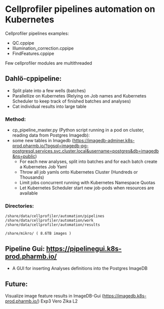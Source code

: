 # Cellprofiler pipelines automation on Kubernetes

Cellprofiler pipelines examples:

- QC.cppipe
- Illumination_correction.cppipe
- FindFeatures.cppipe

Few cellprofiler modules are multithreaded

## Dahlö-cppipeline:

- Split plate into a few wells (batches)
- Parallellize on Kubernetes (Relying on Job names and Kubernetes Scheduler to keep track of finished batches and analyses)
- Cat individual results into large table

### Method:

- cp_pipeline_master.py (Python script running in a pod on cluster, reading data from Postgres Imagedb):
- some new tables in Imagedb (https://imagedb-adminer.k8s-prod.pharmb.io/?pgsql=imagedb-pg-postgresql.services.svc.cluster.local&username=postgres&db=imagedb&ns=public)
  - For each new analyses, split into batches and for each batch create a Kubernetes Job Yaml
  - Throw all job yamls onto Kubernetes Cluster (Hundreds or Thousands)
  - Limit jobs concurrent running with Kubernetes Namespace Quotas
  - Let Kubernetes Scheduler start new job-pods when resources are available
 
### Directories:
```
/share/data/cellprofiler/automation/pipelines
/share/data/cellprofiler/automation/work
/share/data/cellprofiler/automation/results

/share/mikro/ ( 8.6TB images )
```

## Pipeline Gui: https://pipelinegui.k8s-prod.pharmb.io/

- A GUI for inserting Analyses definitions into the Postgres ImageDB


## Future: 
  Visualize image feature results in ImageDB-Gui (https://imagedb.k8s-prod.pharmb.io/) Exp3 Vero Zika L2








